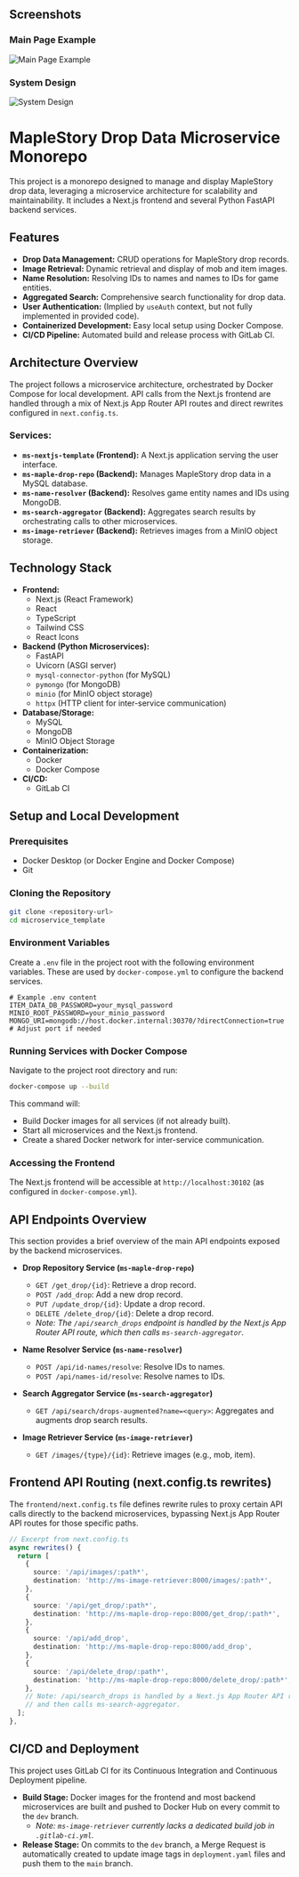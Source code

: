 ## Screenshots

### Main Page Example

![Main Page Example](./images/demo.jpg)

### System Design

![System Design](./images/system_design.jpg)

# MapleStory Drop Data Microservice Monorepo

This project is a monorepo designed to manage and display MapleStory drop data, leveraging a microservice architecture for scalability and maintainability. It includes a Next.js frontend and several Python FastAPI backend services.

## Features

- **Drop Data Management:** CRUD operations for MapleStory drop records.
- **Image Retrieval:** Dynamic retrieval and display of mob and item images.
- **Name Resolution:** Resolving IDs to names and names to IDs for game entities.
- **Aggregated Search:** Comprehensive search functionality for drop data.
- **User Authentication:** (Implied by `useAuth` context, but not fully implemented in provided code).
- **Containerized Development:** Easy local setup using Docker Compose.
- **CI/CD Pipeline:** Automated build and release process with GitLab CI.

## Architecture Overview

The project follows a microservice architecture, orchestrated by Docker Compose for local development. API calls from the Next.js frontend are handled through a mix of Next.js App Router API routes and direct rewrites configured in `next.config.ts`.

### Services:

- **`ms-nextjs-template` (Frontend):** A Next.js application serving the user interface.
- **`ms-maple-drop-repo` (Backend):** Manages MapleStory drop data in a MySQL database.
- **`ms-name-resolver` (Backend):** Resolves game entity names and IDs using MongoDB.
- **`ms-search-aggregator` (Backend):** Aggregates search results by orchestrating calls to other microservices.
- **`ms-image-retriever` (Backend):** Retrieves images from a MinIO object storage.

## Technology Stack

- **Frontend:**
  - Next.js (React Framework)
  - React
  - TypeScript
  - Tailwind CSS
  - React Icons
- **Backend (Python Microservices):**
  - FastAPI
  - Uvicorn (ASGI server)
  - `mysql-connector-python` (for MySQL)
  - `pymongo` (for MongoDB)
  - `minio` (for MinIO object storage)
  - `httpx` (HTTP client for inter-service communication)
- **Database/Storage:**
  - MySQL
  - MongoDB
  - MinIO Object Storage
- **Containerization:**
  - Docker
  - Docker Compose
- **CI/CD:**
  - GitLab CI

## Setup and Local Development

### Prerequisites

- Docker Desktop (or Docker Engine and Docker Compose)
- Git

### Cloning the Repository

```bash
git clone <repository-url>
cd microservice_template
```

### Environment Variables

Create a `.env` file in the project root with the following environment variables. These are used by `docker-compose.yml` to configure the backend services.

```dotenv
# Example .env content
ITEM_DATA_DB_PASSWORD=your_mysql_password
MINIO_ROOT_PASSWORD=your_minio_password
MONGO_URI=mongodb://host.docker.internal:30370/?directConnection=true # Adjust port if needed
```

### Running Services with Docker Compose

Navigate to the project root directory and run:

```bash
docker-compose up --build
```

This command will:
- Build Docker images for all services (if not already built).
- Start all microservices and the Next.js frontend.
- Create a shared Docker network for inter-service communication.

### Accessing the Frontend

The Next.js frontend will be accessible at `http://localhost:30102` (as configured in `docker-compose.yml`).

## API Endpoints Overview

This section provides a brief overview of the main API endpoints exposed by the backend microservices.

- **Drop Repository Service (`ms-maple-drop-repo`)**
  - `GET /get_drop/{id}`: Retrieve a drop record.
  - `POST /add_drop`: Add a new drop record.
  - `PUT /update_drop/{id}`: Update a drop record.
  - `DELETE /delete_drop/{id}`: Delete a drop record.
  - _Note: The `/api/search_drops` endpoint is handled by the Next.js App Router API route, which then calls `ms-search-aggregator`._

- **Name Resolver Service (`ms-name-resolver`)**
  - `POST /api/id-names/resolve`: Resolve IDs to names.
  - `POST /api/names-id/resolve`: Resolve names to IDs.

- **Search Aggregator Service (`ms-search-aggregator`)**
  - `GET /api/search/drops-augmented?name=<query>`: Aggregates and augments drop search results.

- **Image Retriever Service (`ms-image-retriever`)**
  - `GET /images/{type}/{id}`: Retrieve images (e.g., mob, item).

## Frontend API Routing (next.config.ts rewrites)

The `frontend/next.config.ts` file defines rewrite rules to proxy certain API calls directly to the backend microservices, bypassing Next.js App Router API routes for those specific paths.

```typescript
// Excerpt from next.config.ts
async rewrites() {
  return [
    {
      source: '/api/images/:path*',
      destination: 'http://ms-image-retriever:8000/images/:path*',
    },
    {
      source: '/api/get_drop/:path*',
      destination: 'http://ms-maple-drop-repo:8000/get_drop/:path*',
    },
    {
      source: '/api/add_drop',
      destination: 'http://ms-maple-drop-repo:8000/add_drop',
    },
    {
      source: '/api/delete_drop/:path*',
      destination: 'http://ms-maple-drop-repo:8000/delete_drop/:path*',
    },
    // Note: /api/search_drops is handled by a Next.js App Router API route (src/app/api/search_drops/route.ts)
    // and then calls ms-search-aggregator.
  ];
},
```

## CI/CD and Deployment

This project uses GitLab CI for its Continuous Integration and Continuous Deployment pipeline.

- **Build Stage:** Docker images for the frontend and most backend microservices are built and pushed to Docker Hub on every commit to the `dev` branch.
  - _Note: `ms-image-retriever` currently lacks a dedicated build job in `.gitlab-ci.yml`._
- **Release Stage:** On commits to the `dev` branch, a Merge Request is automatically created to update image tags in `deployment.yaml` files and push them to the `main` branch.


